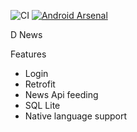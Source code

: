 ![CI](https://github.com/99002785/LoginNewsApp/workflows/CI/badge.svg)  [![Android Arsenal](https://img.shields.io/badge/Android%20Arsenal-MaterialView-brightgreen.svg?style=flat)]()

D News

Features
- Login
- Retrofit
- News Api feeding
- SQL Lite
- Native language support

